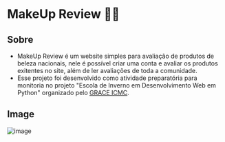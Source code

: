 # MakeUp Review 💄💋

## Sobre

- MakeUp Review é um website simples para avaliação de produtos de beleza nacionais, nele é possível criar uma conta e avaliar os produtos exitentes no site, além de ler avaliações de toda a comunidade.
- Esse projeto foi desenvolvido como atividade preparatória para monitoria no projeto "Escola de Inverno em Desenvolvimento Web em Python" organizado pelo [GRACE ICMC](https://www.instagram.com/grace.icmc.usp/).

## Image

![image](https://github.com/user-attachments/assets/0fdddee0-c025-4ca2-9aba-49216f594f31)
